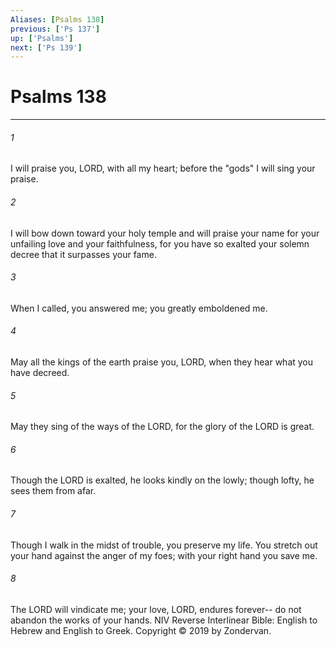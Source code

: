 ```yaml
---
Aliases: [Psalms 138]
previous: ['Ps 137']
up: ['Psalms']
next: ['Ps 139']
---
```

# Psalms 138

***


###### 1 
I will praise you, LORD, with all my heart; before the "gods" I will sing your praise. 

###### 2 
I will bow down toward your holy temple and will praise your name for your unfailing love and your faithfulness, for you have so exalted your solemn decree that it surpasses your fame. 

###### 3 
When I called, you answered me; you greatly emboldened me. 

###### 4 
May all the kings of the earth praise you, LORD, when they hear what you have decreed. 

###### 5 
May they sing of the ways of the LORD, for the glory of the LORD is great. 

###### 6 
Though the LORD is exalted, he looks kindly on the lowly; though lofty, he sees them from afar. 

###### 7 
Though I walk in the midst of trouble, you preserve my life. You stretch out your hand against the anger of my foes; with your right hand you save me. 

###### 8 
The LORD will vindicate me; your love, LORD, endures forever-- do not abandon the works of your hands. NIV Reverse Interlinear Bible: English to Hebrew and English to Greek. Copyright © 2019 by Zondervan.
